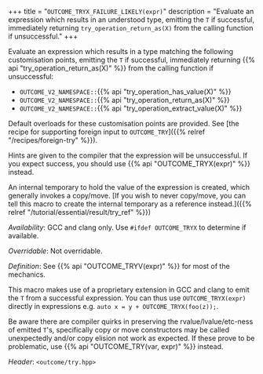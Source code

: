 +++
title = "`OUTCOME_TRYX_FAILURE_LIKELY(expr)`"
description = "Evaluate an expression which results in an understood type, emitting the `T` if successful, immediately returning `try_operation_return_as(X)` from the calling function if unsuccessful."
+++

Evaluate an expression which results in a type matching the following customisation points, emitting the `T` if successful, immediately returning {{% api "try_operation_return_as(X)" %}} from the calling function if unsuccessful:

- `OUTCOME_V2_NAMESPACE::`{{% api "try_operation_has_value(X)" %}}
- `OUTCOME_V2_NAMESPACE::`{{% api "try_operation_return_as(X)" %}}
- `OUTCOME_V2_NAMESPACE::`{{% api "try_operation_extract_value(X)" %}}

Default overloads for these customisation points are provided. See [the recipe for supporting foreign input to `OUTCOME_TRY`]({{% relref "/recipes/foreign-try" %}}).

Hints are given to the compiler that the expression will be unsuccessful. If you expect success, you should use {{% api "OUTCOME_TRYX(expr)" %}} instead.

An internal temporary to hold the value of the expression is created, which generally invokes a copy/move. [If you wish to never copy/move, you can tell this macro to create the internal temporary as a reference instead.]({{% relref "/tutorial/essential/result/try_ref" %}})

*Availability*: GCC and clang only. Use `#ifdef OUTCOME_TRYX` to determine if available.

*Overridable*: Not overridable.

*Definition*: See {{% api "OUTCOME_TRYV(expr)" %}} for most of the mechanics.

This macro makes use of a proprietary extension in GCC and clang to emit the `T` from a successful expression. You can thus use `OUTCOME_TRYX(expr)` directly in expressions e.g. `auto x = y + OUTCOME_TRYX(foo(z));`.

Be aware there are compiler quirks in preserving the rvalue/lvalue/etc-ness of emitted `T`'s, specifically copy or move constructors may be called unexpectedly and/or copy elision not work as expected. If these prove to be problematic, use {{% api "OUTCOME_TRY(var, expr)" %}} instead.

*Header*: `<outcome/try.hpp>`
